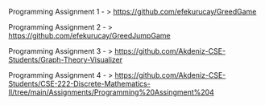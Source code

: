 Programming Assignment 1 - > https://github.com/efekurucay/GreedGame

Programming Assignment 2 - > https://github.com/efekurucay/GreedJumpGame

Programming Assignment 3 - > https://github.com/Akdeniz-CSE-Students/Graph-Theory-Visualizer

Programming Assignment 4 - > https://github.com/Akdeniz-CSE-Students/CSE-222-Discrete-Mathematics-II/tree/main/Assignments/Programming%20Assingment%204